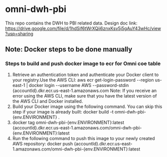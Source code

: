 # omni-dwh-pbi
This repo contains the DWH to PBI related data.
Design doc link: https://drive.google.com/file/d/1hdSif6tWrXQii6znxKsv5j5gAuY43wHc/view?usp=sharing

## Note: Docker steps to be done manually

### Steps to build and push docker image to ecr for Omni coe table

1.  Retrieve an authentication token and authenticate your Docker client to your registry.Use the AWS CLI:
aws ecr get-login-password --region us-east-1 | docker login --username AWS --password-stdin {accountId}.dkr.ecr.us-east-1.amazonaws.com
Note: If you receive an error using the AWS CLI, make sure that you have the latest version of the AWS CLI and Docker installed.
2.  Build your Docker image using the following command. You can skip this step if your image is already built:
docker build -t omni-dwh-pbi-{env.ENVIRONMENT} .
3.  docker tag omni-dwh-pbi-{env.ENVIRONMENT}:latest {accountId}.dkr.ecr.us-east-1.amazonaws.com/omni-dwh-pbi-{env.ENVIRONMENT}:latest
4.  Run the following command to push this image to your newly created AWS repository:
docker push {accountId}.dkr.ecr.us-east-1.amazonaws.com/omni-dwh-pbi-{env.ENVIRONMENT}:latest